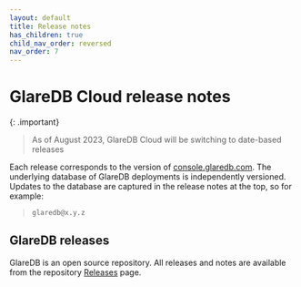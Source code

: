 ```yaml
---
layout: default
title: Release notes
has_children: true
child_nav_order: reversed
nav_order: 7
---
```


# GlareDB Cloud release notes

{: .important}

> As of August 2023, GlareDB Cloud will be switching to date-based releases

Each release corresponds to the version of [console.glaredb.com]. The underlying
database of GlareDB deployments is independently versioned. Updates to the
database are captured in the release notes at the top, so for example:

> `glaredb@x.y.z`

## GlareDB releases

GlareDB is an open source repository. All releases and notes are available from
the repository [Releases] page.

[console.glaredb.com]: https://console.glaredb.com
[Releases]: https://github.com/GlareDB/glaredb/releases
